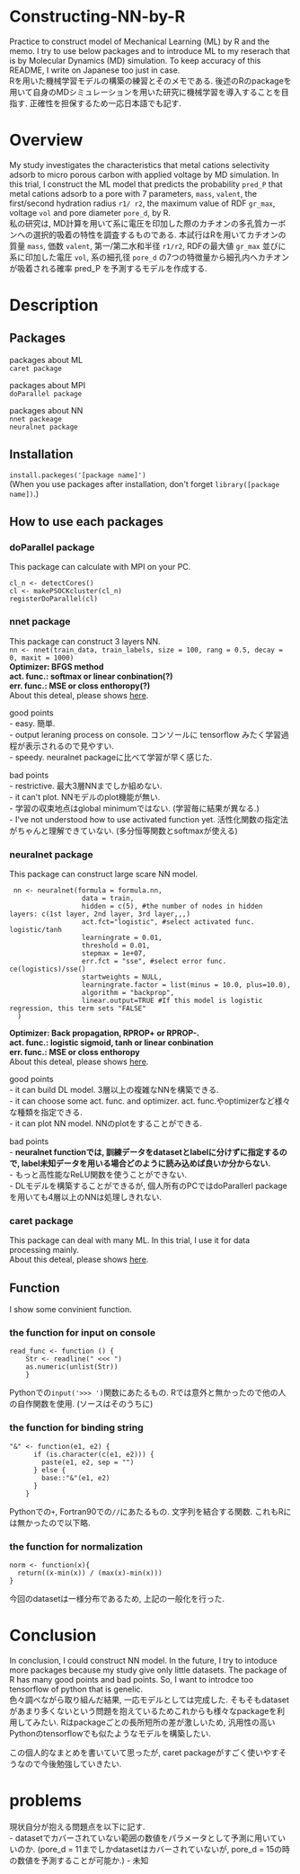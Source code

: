 # Constructing-NN-by-R
Practice to construct model of Mechanical Learning (ML) by R and the memo. I try to use below packages and to introduce ML to my reserach that is by Molecular Dynamics (MD) simulation. To keep accuracy of this README, I write on Japanese too just in case.  
Rを用いた機械学習モデルの構築の練習とそのメモである. 後述のRのpackageを用いて自身のMDシミュレーションを用いた研究に機械学習を導入することを目指す. 正確性を担保するため一応日本語でも記す.  

# Overview
My study investigates the characteristics that metal cations selectivity adsorb to micro porous carbon with applied voltage by MD simulation. In this trial, I construct the ML model that predicts the probability `pred_P` that metal cations adsorb to a pore with 7 parameters, `mass`, `valent`, the first/second hydration radius `r1/ r2`, the maximum value of RDF `gr_max`, voltage `vol` and pore diameter `pore_d`, by R.       
私の研究は, MD計算を用いて系に電圧を印加した際のカチオンの多孔質カーボンへの選択的吸着の特性を調査するものである. 本試行はRを用いてカチオンの質量 `mass`, 価数 `valent`, 第一/第二水和半径 `r1/r2`, RDFの最大値 `gr_max` 並びに系に印加した電圧 `vol`, 系の細孔径 `pore_d` の7つの特徴量から細孔内へカチオンが吸着される確率 pred_P を予測するモデルを作成する.  

# Description  
## Packages  
packages about ML  
    `caret package`  
    
packages about MPI  
    `doParallel package`  

packages about NN  
    `nnet packeage`  
    `neuralnet package`

## Installation
`install.packeges('[package name]')`  
(When you use packages after installation, don't forget `library([package name])`.)
    
## How to use each packages
### doParallel package
This package can calculate with MPI on your PC.
```
cl_n <- detectCores()
cl <- makePSOCKcluster(cl_n)
registerDoParallel(cl)
```

### nnet package
This package can construct 3 layers NN.  
```nn <- nnet(train_data, train_labels, size = 100, rang = 0.5, decay = 0, maxit = 1000)```   
**Optimizer: BFGS method  
act. func.: softmax or linear conbination(?)  
err. func.: MSE or closs enthoropy(?)**  
About this deteal, please shows [here](https://www.rdocumentation.org/packages/nnet/versions/7.3-14/topics/nnet).  

good points  
    - easy. 簡単.  
    - output leraning process on console. コンソールに tensorflow みたく学習過程が表示されるので見やすい.  
    - speedy. neuralnet packageに比べて学習が早く感じた.  

bad points  
    - restrictive. 最大3層NNまでしか組めない.  
    - it can't plot. NNモデルのplot機能が無い.  
    - 学習の収束地点はglobal minimumではない. (学習毎に結果が異なる.)  
    - I've not understood how to use activated function yet. 活性化関数の指定法がちゃんと理解できていない. (多分恒等関数とsoftmaxが使える)　　 
    
### neuralnet package  
This package can construct large scare NN model.  
```
 nn <- neuralnet(formula = formula.nn, 
                  data = train,
                  hidden = c(5), #the number of nodes in hidden layers: c(1st layer, 2nd layer, 3rd layer,,,)
                  act.fct="logistic", #select activated func. logistic/tanh
                  learningrate = 0.01, 
                  threshold = 0.01,
                  stepmax = 1e+07,
                  err.fct = "sse", #select error func. ce(logistics)/sse()
                  startweights = NULL,
                  learningrate.factor = list(minus = 10.0, plus=10.0),
                  algorithm = "backprop",
                  linear.output=TRUE #If this model is logistic regression, this term sets "FALSE"
  )
```  
**Optimizer: Back propagation, RPROP+ or RPROP-.  
act. func.: logistic sigmoid, tanh or linear conbination    
err. func.: MSE or closs enthoropy**    
About this deteal, please shows [here](https://www.rdocumentation.org/packages/neuralnet/versions/1.44.2/topics/neuralnet).  

good points  
    - it can build DL model. 3層以上の複雑なNNを構築できる.    
    - it can choose some act. func. and optimizer. act. func.やoptimizerなど様々な種類を指定できる.    
    - it can plot NN model. NNのplotをすることができる.  

bad points  
    - **neuralnet functionでは, 訓練データをdatasetとlabelに分けずに指定するので, label未知データを用いる場合どのように読み込めば良いか分からない.**  
    - もっと高性能なReLU関数を使うことができない.  
    - DLモデルを構築することができるが, 個人所有のPCではdoParallerl packageを用いても4層以上のNNは処理しきれない.  

### caret package  
This package can deal with many ML. In this trial, I use it for data processing mainly.  
About this deteal, please shows [here](http://topepo.github.io/caret/index.html).

## Function
I show some convinient function.  
### the function for input on console
```
read_func <- function () {
    Str <- readline(" <<< ")
    as.numeric(unlist(Str))
    } 
```  
Pythonでの`input('>>>	')`関数にあたるもの. Rでは意外と無かったので他の人の自作関数を使用. (ソースはそのうちに)

### the function for binding string
```
"&" <- function(e1, e2) {
      if (is.character(c(e1, e2))) {
        paste(e1, e2, sep = "")
      } else {
        base::"&"(e1, e2)
      }
    }
```
Pythonでの`+`, Fortran90での`//`にあたるもの. 文字列を結合する関数. これもRには無かったので以下略.

### the function for normalization
```
norm <- function(x){
  return((x-min(x)) / (max(x)-min(x)))
}
```
今回のdatasetは一様分布であるため, 上記の一般化を行った. 

# Conclusion  
In conclusion, I could construct NN model. In the future, I try to intoduce more packages because my study give only little datasets. The package of R has many good points and bad points. So, I want to introdce too tensorflow of python that is genelic.   
色々調べながら取り組んだ結果, 一応モデルとしては完成した. そもそもdatasetがあまり多くないという問題を抱えているためこれからも様々なpackageを利用してみたい. Rはpackageごとの長所短所の差が激しいため, 汎用性の高いPythonのtensorflowでも似たようなモデルを構築したい.  

この個人的なまとめを書いていて思ったが, caret packageがすごく使いやすそうなので今後勉強していきたい.

# problems
現状自分が抱える問題点を以下に記す.  
    - datasetでカバーされていない範囲の数値をパラメータとして予測に用いていいのか. (pore_d = 11までしかdatasetはカバーされていないが, pore_d = 15の時の数値を予測することが可能か.)
    - 未知


